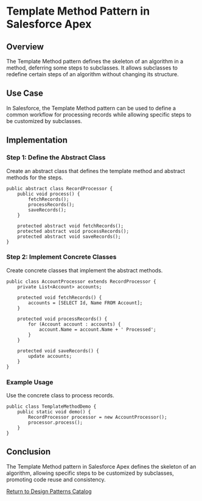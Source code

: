 
# Template Method Pattern in Salesforce Apex

## Overview
The Template Method pattern defines the skeleton of an algorithm in a method, deferring some steps to subclasses. It allows subclasses to redefine certain steps of an algorithm without changing its structure.

## Use Case
In Salesforce, the Template Method pattern can be used to define a common workflow for processing records while allowing specific steps to be customized by subclasses.

## Implementation

### Step 1: Define the Abstract Class
Create an abstract class that defines the template method and abstract methods for the steps.

```apex
public abstract class RecordProcessor {
    public void process() {
        fetchRecords();
        processRecords();
        saveRecords();
    }

    protected abstract void fetchRecords();
    protected abstract void processRecords();
    protected abstract void saveRecords();
}
```

### Step 2: Implement Concrete Classes
Create concrete classes that implement the abstract methods.

```apex
public class AccountProcessor extends RecordProcessor {
    private List<Account> accounts;

    protected void fetchRecords() {
        accounts = [SELECT Id, Name FROM Account];
    }

    protected void processRecords() {
        for (Account account : accounts) {
            account.Name = account.Name + ' Processed';
        }
    }

    protected void saveRecords() {
        update accounts;
    }
}
```

### Example Usage
Use the concrete class to process records.

```apex
public class TemplateMethodDemo {
    public static void demo() {
        RecordProcessor processor = new AccountProcessor();
        processor.process();
    }
}
```

## Conclusion
The Template Method pattern in Salesforce Apex defines the skeleton of an algorithm, allowing specific steps to be customized by subclasses, promoting code reuse and consistency.

[Return to Design Patterns Catalog](../README.md)

